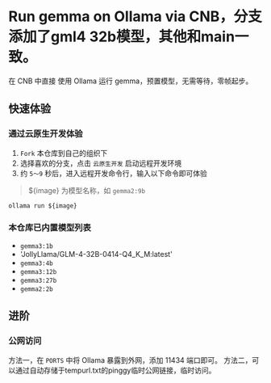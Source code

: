 # Run gemma on Ollama via CNB，分支添加了gml4 32b模型，其他和main一致。
在 CNB 中直接 使用 Ollama 运行 gemma，预置模型，无需等待，零帧起步。

## 快速体验

### 通过云原生开发体验

1. `Fork` 本仓库到自己的组织下
2. 选择喜欢的分支，点击 `云原生开发` 启动远程开发环境
3. 约 `5～9` 秒后，进入远程开发命令行，输入以下命令即可体验

> ${image} 为模型名称，如 `gemma2:9b`

```shell
ollama run ${image}
```

### 本仓库已内置模型列表

- `gemma3:1b`
- 'JollyLlama/GLM-4-32B-0414-Q4_K_M:latest'
- `gemma3:4b`
- `gemma3:12b`
- `gemma3:27b`
- `gemma2:2b`

## 进阶

### 公网访问

方法一，在 `PORTS` 中将 Ollama 暴露到外网，添加 11434 端口即可。
方法二，可以通过自动存储于tempurl.txt的pinggy临时公网链接，临时访问。